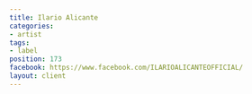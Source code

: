 ```yaml
---
title: Ilario Alicante
categories:
- artist
tags:
- label
position: 173
facebook: https://www.facebook.com/ILARIOALICANTEOFFICIAL/
layout: client
---
```


